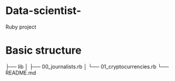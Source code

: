 # Data-scientist-
Ruby project






# Basic structure

├── lib
│   ├── 00_journalists.rb
│   └── 01_cryptocurrencies.rb
└── README.md
